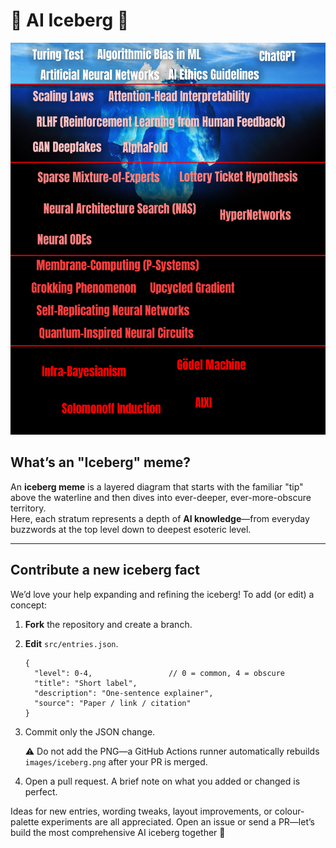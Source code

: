 # 🧊 AI Iceberg 🧊

![AI Iceberg](images/iceberg.png)

## What’s an "Iceberg" meme?

An **iceberg meme** is a layered diagram that starts with the familiar "tip" above the waterline and then dives into ever-deeper, ever-more-obscure territory.  
Here, each stratum represents a depth of **AI knowledge**—from everyday buzzwords at the top level down to deepest esoteric level.

---

## Contribute a new iceberg fact

We’d love your help expanding and refining the iceberg! To add (or edit) a concept:

1. **Fork** the repository and create a branch.  
2. **Edit** `src/entries.json`.  
   ```jsonc
   {
     "level": 0-4,                 // 0 = common, 4 = obscure
     "title": "Short label",
     "description": "One-sentence explainer",
     "source": "Paper / link / citation"
   }
3. Commit only the JSON change.
    
    ⚠️ Do not add the PNG—a GitHub Actions runner automatically rebuilds `images/iceberg.png` after your PR is merged.

4. Open a pull request. A brief note on what you added or changed is perfect.


Ideas for new entries, wording tweaks, layout improvements, or colour-palette experiments are all appreciated.
Open an issue or send a PR—let’s build the most comprehensive AI iceberg together 🚀